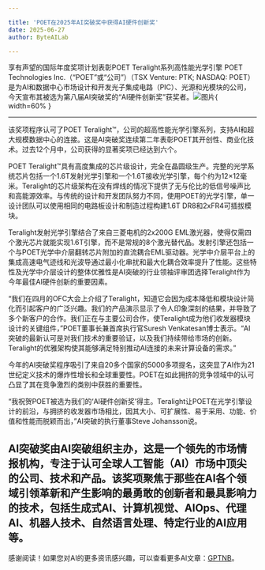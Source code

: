 ```yaml
---

title: 'POET在2025年AI突破奖中获得AI硬件创新奖'
date: 2025-06-27
author: ByteAILab

---
```


享有声望的国际年度奖项计划表彰POET Teralight系列高性能光学引擎
POET Technologies Inc.（“POET”或“公司”）（TSX Venture: PTK; NASDAQ: POET）是为AI和数据中心市场设计和开发光子集成电路（PIC）、光源和光模块的公司，今天宣布其被选为第八届AI突破奖的“AI硬件创新奖”获奖者。![图片](https://ai-techpark.com/wp-content/uploads/POET-Wins.jpg){ width=60% }

---
该奖项程序认可了POET Teralight™，公司的超高性能光学引擎系列，支持AI和超大规模数据中心的连接。这是AI突破奖连续第二年表彰POET其开创性、商业化技术。过去12个月中，公司获得的显著奖项已经达到六个。

POET Teralight™具有高度集成的芯片级设计，完全在晶圆级生产。完整的光学系统芯片包括一个1.6T发射光学引擎和一个1.6T接收光学引擎，每个约为12×12毫米。Teralight的芯片级架构在没有焊线的情况下提供了无与伦比的低信号噪声比和高能源效率。与传统的设计和开发团队努力不同，使用POET的光学引擎，单一设计团队可以使用相同的电路板设计和制造过程构建1.6T DR8和2xFR4可插拔模块。

Teralight发射光学引擎结合了来自三菱电机的2x200G EML激光器，使得仅需四个激光芯片就能实现1.6T引擎，而不是常规的8个激光替代品。发射引擎还包括一个与POET光学中介层翻转芯片附加的直流耦合EML驱动器。光学中介层平台上的集成高速电气迹线和光波导通过最小化串扰和最大化耦合效率提升了性能。这些特性及光学中介层设计的整体优雅性是AI突破的行业领袖评审团选择Teralight作为今年最佳AI硬件创新的重要因素。

“我们在四月的OFC大会上介绍了Teralight，知道它会因为成本降低和模块设计简化而引起客户的广泛兴趣。我们的产品演示显示了令人印象深刻的结果，并导致了多个新客户的合作。我们正在与主要公司合作，使Teralight成为他们收发器模块设计的关键组件，”POET董事长兼首席执行官Suresh Venkatesan博士表示。“AI突破的最新认可是对我们技术的重要验证，以及我们持续带给市场的创新。Teralight的优雅架构使其能够满足特别推动AI连接的未来计算设备的需求。”

今年的AI突破奖程序吸引了来自20多个国家的5000多项提名，这突显了AI作为21世纪定义技术的爆炸性增长和全球重要性。POET在如此拥挤的竞争领域中的认可凸显了其在竞争激烈的类别中获胜的重要性。

“我祝贺POET被选为我们的‘AI硬件创新奖’得主。Teralight让POET在光学引擎设计的前沿，与拥挤的收发器市场相比，因其大小、可扩展性、易于采用、功能、价值和性能而脱颖而出，”AI突破的执行董事Steve Johansson说。

AI突破奖由AI突破组织主办，这是一个领先的市场情报机构，专注于认可全球人工智能（AI）市场中顶尖的公司、技术和产品。该奖项聚焦于那些在AI各个领域引领革新和产生影响的最勇敢的创新者和最具影响力的技术，包括生成式AI、计算机视觉、AIOps、代理AI、机器人技术、自然语言处理、特定行业的AI应用等。
---
感谢阅读！如果您对AI的更多资讯感兴趣，可以查看更多AI文章：[GPTNB](https://gptnb.com)。